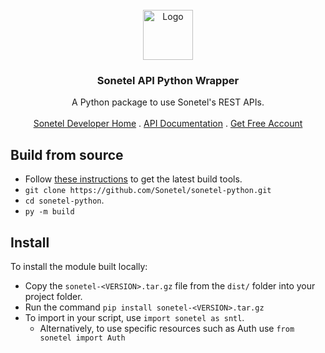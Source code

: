 <br />
<div align="center">
  <a href="https://github.com/Sonetel/sonetel-python">
    <img src="https://dl.dropboxusercontent.com/s/hn4o0v378od1aoo/logo_white_background.png" alt="Logo" width="80" height="80">
  </a>

<h3 align="center">Sonetel API Python Wrapper</h3>

<p align="center">
    A Python package to use Sonetel's REST APIs.
    <br />
    <br />
    <a href="https://sonetel.com/en/developer/">Sonetel Developer Home</a>
    .
    <a href="https://sonetel.com/en/developer/api-documentation/">API Documentation</a>
    .
    <a href="https://app.sonetel.com/register?tag=api-developer&simple=true">Get Free Account</a>
  </p>
</div>

## Build from source
 + Follow [these instructions](https://packaging.python.org/en/latest/tutorials/packaging-projects/) to get the latest build tools.
 + `git clone https://github.com/Sonetel/sonetel-python.git`
 + `cd sonetel-python`.
 + `py -m build`

## Install
To install the module built locally:
+ Copy the `sonetel-<VERSION>.tar.gz` file from the `dist/` folder into your project folder.
+ Run the command `pip install sonetel-<VERSION>.tar.gz`
+ To import in your script, use `import sonetel as sntl`.
  + Alternatively, to use specific resources such as Auth use `from sonetel import Auth`
